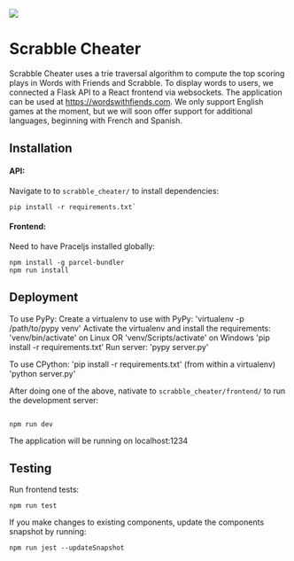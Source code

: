 ![](https://i.imgur.com/qMKbh73.png)

# Scrabble Cheater

Scrabble Cheater uses a trie traversal algorithm to compute the top scoring plays in Words with Friends and Scrabble.  To display words to users, we connected a Flask API to a React frontend via websockets.  The application can be used at https://wordswithfiends.com.  We only support English games at the moment, but we will soon offer support for additional languages, beginning with French and Spanish.

## Installation

#### API:

  Navigate to to `scrabble_cheater/` to install dependencies: 
  ```
  pip install -r requirements.txt`
  ```

#### Frontend:
Need to have Praceljs installed globally:
```
npm install -g parcel-bundler
npm run install
```

## Deployment

To use PyPy:
  Create a virtualenv to use with PyPy:
    'virtualenv -p /path/to/pypy venv'
  Activate the virtualenv and install the requirements:
    'venv/bin/activate' on Linux OR 'venv/Scripts/activate' on Windows
    'pip install -r requirements.txt'
  Run server:
    'pypy server.py'
   
To use CPython:
  'pip install -r requirements.txt' (from within a virtualenv)
  'python server.py'

After doing one of the above, nativate to `scrabble_cheater/frontend/` to run the development server:
```

npm run dev
```
The application will be running on localhost:1234

## Testing
Run frontend tests: 

`npm run test`

If you make changes to existing components, update the components snapshot by running:

`npm run jest --updateSnapshot`
